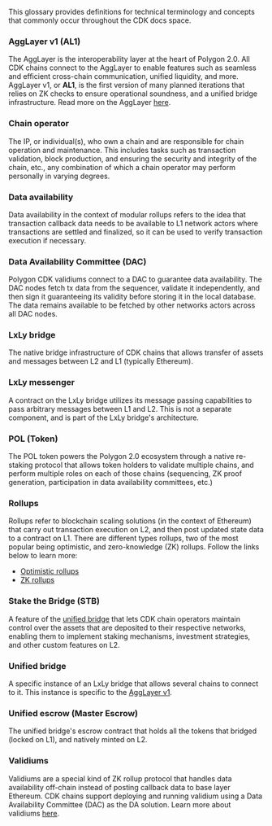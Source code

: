 This glossary provides definitions for technical terminology and concepts that commonly occur throughout the CDK docs space.

### AggLayer v1 (AL1)
The AggLayer is the interoperability layer at the heart of Polygon 2.0. All CDK chains connect to the AggLayer to enable features such as seamless and efficient cross-chain communication, unified liquidity, and more. AggLayer v1, or **AL1**, is the first version of many planned iterations that relies on ZK checks to ensure operational soundness, and a unified bridge infrastructure.
Read more on the AggLayer [here](../../learn/agglayer.md).

### Chain operator
The IP, or individual(s), who own a chain and are responsible for chain operation and maintenance. This includes tasks such as transaction validation, block production, and ensuring the security and integrity of the chain, etc., any combination of which a chain operator may perform personally in varying degrees.

### Data availability
Data availability in the context of modular rollups refers to the idea that transaction callback data needs to be available to L1 network actors where transactions are settled and finalized, so it can be used to verify transaction execution if necessary. 

### Data Availability Committee (DAC)
Polygon CDK validiums connect to a DAC to guarantee data availability. The DAC nodes fetch tx data from the sequencer, validate it independently, and then sign it guaranteeing its validity before storing it in the local database. The data remains available to be fetched by other networks actors across all DAC nodes.

### LxLy bridge
The native bridge infrastructure of CDK chains that allows transfer of assets and messages between L2 and L1 (typically Ethereum).

### LxLy messenger
A contract on the LxLy bridge utilizes its message passing capabilities to pass arbitrary messages between L1 and L2.  This is not a separate component, and is part of the LxLy bridge's architecture.

### POL (Token)
The POL token powers the Polygon 2.0 ecosystem through a native re-staking protocol that allows token holders to validate multiple chains, and perform multiple roles on each of those chains (sequencing, ZK proof generation, participation in data availability committees, etc.) 

### Rollups
Rollups refer to blockchain scaling solutions (in the context of Ethereum) that carry out transaction execution on L2, and then post updated state data to a contract on L1. There are different types rollups, two of the most popular being optimistic, and zero-knowledge (ZK) rollups. Follow the links below to learn more:

- [Optimistic rollups](https://ethereum.org/en/developers/docs/scaling/optimistic-rollups/)
- [ZK rollups](https://ethereum.org/en/developers/docs/scaling/zk-rollups/)

### Stake the Bridge (STB)
A feature of the [unified bridge](#unified-bridge) that lets CDK chain operators maintain control over the assets that are deposited to their respective networks, enabling them to implement staking mechanisms, investment strategies, and other custom features on L2.

### Unified bridge
A specific instance of an LxLy bridge that allows several chains to connect to it.  This instance is specific to the [AggLayer v1](#agglayer-v1-al1).

### Unified escrow (Master Escrow)
The unified bridge's escrow contract that holds all the tokens that bridged (locked on L1), and natively minted on L2.

### Validiums
Validiums are a special kind of ZK rollup protocol that handles data availability off-chain instead of posting callback data to base layer Ethereum. CDK chains support deploying and running validium using a Data Availability Committee (DAC) as the DA solution.
Learn more about validiums [here](https://ethereum.org/en/developers/docs/scaling/validium/).
